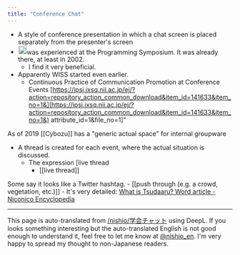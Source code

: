 ```yaml
---
title: "Conference Chat"
---
```


- A style of conference presentation in which a chat screen is placed separately from the presenter's screen
- <img src='https://scrapbox.io/api/pages/nishio-en/nishio/icon' alt='nishio.icon' height="19.5"/>was experienced at the Programming Symposium. It was already there, at least in 2002.
    - I find it very beneficial.
- Apparently WISS started even earlier.
    - Continuous Practice of Communication Promotion at Conference Events [https://ipsj.ixsq.nii.ac.jp/ej/?action=repository_action_common_download&item_id=141633&item_no=1&](https://ipsj.ixsq.nii.ac.jp/ej/?action=repository_action_common_download&item_id=141633&item_no=1&) attribute_id=1&file_no=1]"

As of 2019 [[Cybozu]] has a "generic actual space" for internal groupware
- A thread is created for each event, where the actual situation is discussed.
    - The expression [live thread
        - [[live thread]]

Some say it looks like a Twitter hashtag.
    - [[push through (e.g. a crowd, vegetation, etc.)]]
    - It's very detailed: [What is Tsudaaru? Word article - Niconico Encyclopedia](https://dic.nicovideo.jp/a/tsuda%E3%82%8B)

---
This page is auto-translated from [/nishio/学会チャット](https://scrapbox.io/nishio/学会チャット) using DeepL. If you looks something interesting but the auto-translated English is not good enough to understand it, feel free to let me know at [@nishio_en](https://twitter.com/nishio_en). I'm very happy to spread my thought to non-Japanese readers.